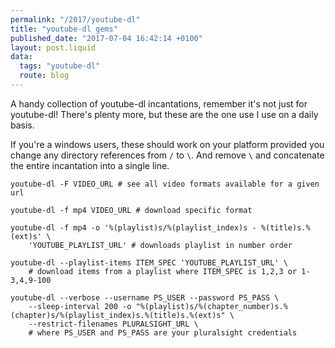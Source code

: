 ```yaml
---
permalink: "/2017/youtube-dl"
title: "youtube-dl gems"
published_date: "2017-07-04 16:42:14 +0100"
layout: post.liquid
data:
  tags: "youtube-dl"
  route: blog
---
```

A handy collection of youtube-dl incantations, remember it's not just for 
youtube-dl! There's plenty more, but these are the one use I use on a daily 
basis.

If you're a windows users, these should work on your platform provided you change any directory references from `/` to `\`. And remove `\` and concatenate the entire incantation into a single line.

```shell
youtube-dl -F VIDEO_URL # see all video formats available for a given url

youtube-dl -f mp4 VIDEO_URL # download specific format

youtube-dl -f mp4 -o '%(playlist)s/%(playlist_index)s - %(title)s.%(ext)s' \ 
    'YOUTUBE_PLAYLIST_URL' # downloads playlist in number order

youtube-dl --playlist-items ITEM_SPEC 'YOUTUBE_PLAYLIST_URL' \
    # download items from a playlist where ITEM_SPEC is 1,2,3 or 1-3,4,9-100 

youtube-dl --verbose --username PS_USER --password PS_PASS \
    --sleep-interval 200 -o "%(playlist)s/%(chapter_number)s.%(chapter)s/%(playlist_index)s.%(title)s.%(ext)s" \
    --restrict-filenames PLURALSIGHT_URL \
    # where PS_USER and PS_PASS are your pluralsight credentials

```
